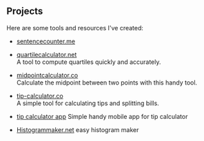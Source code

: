 ## Projects

Here are some tools and resources I've created:


- [sentencecounter.me](https://www.sentencecounter.me/)  

- [quartilecalculator.net](https://quartilecalculator.net/)  
  A tool to compute quartiles quickly and accurately.

- [midpointcalculator.co](https://midpointcalculator.co/)  
  Calculate the midpoint between two points with this handy tool.

- [tip-calculator.co](https://tip-calculator.co/)  
  A simple tool for calculating tips and splitting bills.

- [tip calculator app](https://play.google.com/store/apps/details?id=com.tipcalculator.tipcalculator)
  Simple handy mobile app for tip calculator

- [Histogrammaker.net](https://histogrammaker.net)
  easy histogram maker
  
